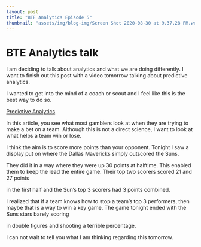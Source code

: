 ```yaml
---
layout: post
title: "BTE Analytics Episode 5"
thumbnail: "assets/img/blog-img/Screen Shot 2020-08-30 at 9.37.28 PM.webp"
---
```


# BTE Analytics talk 

I am deciding to talk about analytics and what we are doing differently. I want to finish out this post with a video tomorrow talking about predictive analytics. 

I wanted to get into the mind of a coach or scout and I feel like this is the best way to do so. 

[Predictive Analytics](https://thepowerrank.com/cbb-analytics/)

In this article, you see what most gamblers look at when they are trying to make a bet on a team. Although this is not a direct science, I want to look at what helps a team win or lose. 

I think the aim is to score more points than your opponent. Tonight I saw a display put on where the Dallas Mavericks simply outscored the Suns.  

They did it in a way where they were up 30 points at halftime. This enabled them to keep the lead the entire game. Their top two scorers scored 21 and 27 points 

in the first half and the Sun’s top 3 scorers had 3 points combined.  

I realized that if a team knows how to stop a team’s top 3 performers, then maybe that is a way to win a key game. The game tonight ended with the Suns stars barely scoring 

in double figures and shooting a terrible percentage. 

I can not wait to tell you what I am thinking regarding this tomorrow. 
